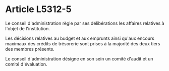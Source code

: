 # Article L5312-5

Le conseil d'administration règle par ses délibérations les affaires relatives à l'objet de l'institution. 
  
  
Les décisions relatives au budget et aux emprunts ainsi qu'aux encours maximaux des crédits de trésorerie sont prises à la majorité des deux tiers des membres présents. 
  
  
Le conseil d'administration désigne en son sein un comité d'audit et un comité d'évaluation.